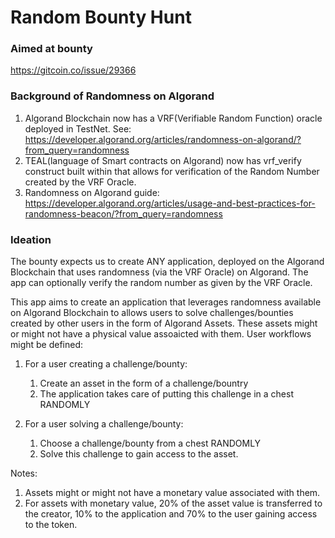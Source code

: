 # Random Bounty Hunt

### Aimed at bounty
https://gitcoin.co/issue/29366

### Background of Randomness on Algorand
1. Algorand Blockchain now has a VRF(Verifiable Random Function) oracle deployed in TestNet. See: https://developer.algorand.org/articles/randomness-on-algorand/?from_query=randomness
2. TEAL(language of Smart contracts on Algorand) now has vrf_verify construct built within that allows for verification of the Random Number created by the VRF Oracle. 
3. Randomness on Algorand guide: https://developer.algorand.org/articles/usage-and-best-practices-for-randomness-beacon/?from_query=randomness

### Ideation
The bounty expects us to create ANY application, deployed on the Algorand Blockchain that uses randomness (via the VRF Oracle) on Algorand. The app can optionally verify the random number as given by the VRF Oracle. 

This app aims to create an application that leverages randomness available on Algorand Blockchain to allows users to solve challenges/bounties created by other users in the form of Algorand Assets. These assets might or might not have a physical value assoaicted with them. 
User workflows might be defined:
1. For a user creating a challenge/bounty:
    1. Create an asset in the form of a challenge/bountry
    2. The application takes care of putting this challenge in a chest RANDOMLY

2. For a user solving a challenge/bounty:
    1. Choose a challenge/bounty from a chest RANDOMLY
    2. Solve this challenge to gain access to the asset. 

Notes:
1. Assets might or might not have a monetary value associated with them. 
2. For assets with monetary value, 20% of the asset value is transferred to the creator, 10% to the application and 70% to the user gaining access to the token.
